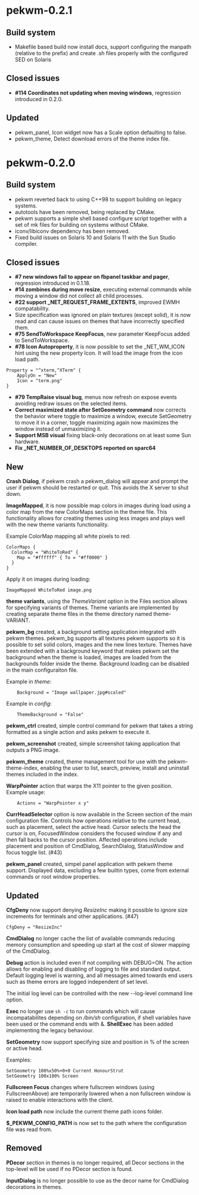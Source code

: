 pekwm-0.2.1
===========

Build system
------------

* Makefile based build now install docs, support configuring the
  manpath (relative to the prefix) and create .sh files properly with
  the configured SED on Solaris

Closed issues
-------------

* **#114 Coordinates not updating when moving windows**,
  regression introduced in 0.2.0.

Updated
-------

* pekwm_panel, Icon widget now has a Scale option defaulting to false.
* pekwm_theme, Detect download errors of the theme index file.

pekwm-0.2.0
===========

Build system
------------

* pekwm reverted back to using C++98 to support building on legacy
  systems.
* autotools have been removed, being replaced by CMake.
* pekwm supports a simple shell based configure script together with a
  set of mk files for building on systems without CMake.
* iconv/libiconv dependency has been removed.
* Fixed build issues on Solaris 10 and Solaris 11 with the Sun Studio
  compiler.

Closed issues
-------------

* **#7 new windows fail to appear on fbpanel taskbar and pager**,
  regression introduced in 0.1.18.
* **#14 zombines during move resize**, executing external commands
  while moving a window did not collect all child processes.
* **#22 support _NET_REQUEST_FRAME_EXTENTS**, improved EWMH compatability.
* Size specification was ignored on plain textures (except solid),
  it is now read and can cause issues on themes that have incorrectly
  specified them.
* **#75 SendToWorkspace KeepFocus**, new parameter KeepFocus added to
  SendToWorkspace.
* **#78 Icon Autoproperty**, it is now possible to set the _NET_WM_ICON
  hint using the new property Icon. It will load the image from the icon
  load path.

```
Property = "^xterm,^XTerm" {
    ApplyOn = "New"
    Icon = "term.png"
}
```
* **#79 TempRaise visual bug**, menus now refresh on expose events
  avoiding redraw issues on the selected items.
* **Correct maximized state after SetGeometry command** now corrects
  the behavior where toggle to maximize a window, execute SetGeometry
  to move it in a corner, toggle maximizing again now maximizes the
  window instead of unmaximizing it.
* **Support MSB visual** fixing black-only decorations on at least
  some Sun hardware.
* **Fix _NET_NUMBER_OF_DESKTOPS reported on sparc64**

New
---

**Crash Dialog**, if pekwm crash a pekwm_dialog will appear and prompt
the user if pekwm should be restarted or quit. This avoids the X
server to shut down.

**ImageMapped**, it is now possible map colors in images during load
using a color map from the new ColorMaps section in the theme
file. This functionality allows for creating themes using less images
and plays well with the new theme variants functionality.

Example ColorMap mapping all white pixels to red:

```
ColorMaps {
  ColorMap = "WhiteToRed" {
    Map = "#ffffff" { To = "#ff0000" }
  }
}
```

Apply it on images during loading:

```
ImageMapped WhiteToRed image.png
```

**theme variants**, using the _ThemeVariant_ option in the Files
section allows for specifying variants of themes. Theme variants are
implemented by creating separate theme files in the theme directory
named theme-VARIANT.

**pekwm_bg** created, a background setting application integrated with
pekwm themes. pekwm_bg supports all textures pekwm supports so it is
possible to set solid colors, images and the new lines texture. Themes
have been extended with a background keyword that makes pekwm set the
background when the theme is loaded, images are loaded from the
backgrounds folder inside the theme. Background loading can be
disabled in the main configuraiton file.

Example in _theme_:

```
    Background = "Image wallpaper.jpg#scaled"
```

Example in _config_:

```
    ThemeBackground = "False"
```

**pekwm_ctrl** created, simple control command for pekwm that takes
a string formatted as a single action and asks pekwm to execute it.

**pekwm_screenshot** created, simple screenshot taking application
that outputs a PNG image.

**pekwm_theme** created, theme management tool for use with the
pekwm-theme-index, enabling the user to list, search, preview,
install and uninstall themes included in the index.

**WarpPointer** action that warps the X11 pointer to the given
position. Example usage:

```
    Actions = "WarpPointer x y"
```

**CurrHeadSelector** option is now available in the Screen section of
the main configuration file. Controls how operations relative to the
current head, such as placement, select the active head. Cursor
selects the head the cursor is on, FocusedWindow considers the focused
window if any and then fall backs to the cursor position. Affected
operations include placement and position of CmdDialog, SearchDialog,
StatusWindow and focus toggle list. (#43)

**pekwm_panel** created, simpel panel application with pekwm theme
support. Displayed data, excluding a few builtin types, come from
external commands or root window properties.

Updated
-------

**CfgDeny** now support denying _ResizeInc_ making it possible to
ignore size increments for terminals and other applications. (#47)

```
CfgDeny = "ResizeInc"
```

**CmdDialog** no longer cache the list of available commands reducing
memory consumption and speeding up start at the cost of slower mapping
of the CmdDialog.

**Debug** action is included even if not compiling with DEBUG=ON. The
action allows for enabling and disabling of logging to file and
standard output. Default logging level is warning, and all messages
aimed towards end users such as theme errors are logged independent of
set level.

The initial log level can be controlled with the new --log-level
command line option.

**Exec** no longer use ``sh -c`` to run commands which will cause
incompatabilites depending on _/bin/sh_ configuration, if shell
variables have been used or the command ends with &. **ShellExec** has
been added implementing the legacy behaviour.

**SetGeometry** now support specifying size and position in % of the
screen or active head.

Examples:

```
SetGeometry 100%x50%+0+0 Current HonourStrut
SetGeometry 100x100% Screen
```

**Fullscreen Focus** changes where fullscreen windows (using
FullscreenAbove) are temporarily lowered when a non fullscreen window
is raised to enable interactions with the client.

**Icon load path** now include the current theme path icons folder.

**$_PEKWM_CONFIG_PATH** is now set to the path where the configuration
file was read from.

Removed
-------

**PDecor** section in themes is no longer required, all Decor sections
in the top-level will be used if no PDecor section is found.

**InputDialog** is no longer possible to use as the decor name for
CmdDialog decorations in themes.
